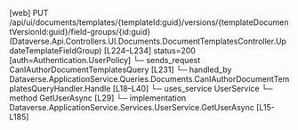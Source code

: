[web] PUT /api/ui/documents/templates/{templateId:guid}/versions/{templateDocumentVersionId:guid}/field-groups/{id:guid}  (Dataverse.Api.Controllers.UI.Documents.DocumentTemplatesController.UpdateTemplateFieldGroup)  [L224–L234] status=200 [auth=Authentication.UserPolicy]
  └─ sends_request CanIAuthorDocumentTemplatesQuery [L231]
    └─ handled_by Dataverse.ApplicationService.Queries.Documents.CanIAuthorDocumentTemplatesQueryHandler.Handle [L18–L40]
      └─ uses_service UserService
        └─ method GetUserAsync [L29]
          └─ implementation Dataverse.ApplicationService.Services.UserService.GetUserAsync [L15-L185]

